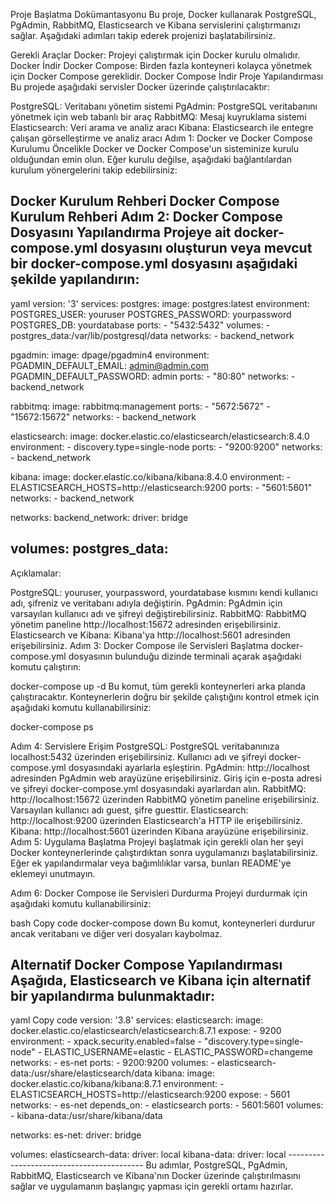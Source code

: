 Proje Başlatma Dokümantasyonu
Bu proje, Docker kullanarak PostgreSQL, PgAdmin, RabbitMQ, Elasticsearch ve Kibana servislerini çalıştırmanızı sağlar. Aşağıdaki adımları takip ederek projenizi başlatabilirsiniz.

Gerekli Araçlar
Docker: Projeyi çalıştırmak için Docker kurulu olmalıdır. Docker İndir
Docker Compose: Birden fazla konteyneri kolayca yönetmek için Docker Compose gereklidir. Docker Compose İndir
Proje Yapılandırması
Bu projede aşağıdaki servisler Docker üzerinde çalıştırılacaktır:

PostgreSQL: Veritabanı yönetim sistemi
PgAdmin: PostgreSQL veritabanını yönetmek için web tabanlı bir araç
RabbitMQ: Mesaj kuyruklama sistemi
Elasticsearch: Veri arama ve analiz aracı
Kibana: Elasticsearch ile entegre çalışan görselleştirme ve analiz aracı
Adım 1: Docker ve Docker Compose Kurulumu
Öncelikle Docker ve Docker Compose'un sisteminize kurulu olduğundan emin olun. Eğer kurulu değilse, aşağıdaki bağlantılardan kurulum yönergelerini takip edebilirsiniz:

Docker Kurulum Rehberi
Docker Compose Kurulum Rehberi
Adım 2: Docker Compose Dosyasını Yapılandırma
Projeye ait docker-compose.yml dosyasını oluşturun veya mevcut bir docker-compose.yml dosyasını aşağıdaki şekilde yapılandırın:
------------------------------------------
yaml
version: '3'
services:
  postgres:
    image: postgres:latest
    environment:
      POSTGRES_USER: youruser
      POSTGRES_PASSWORD: yourpassword
      POSTGRES_DB: yourdatabase
    ports:
      - "5432:5432"
    volumes:
      - postgres_data:/var/lib/postgresql/data
    networks:
      - backend_network

  pgadmin:
    image: dpage/pgadmin4
    environment:
      PGADMIN_DEFAULT_EMAIL: admin@admin.com
      PGADMIN_DEFAULT_PASSWORD: admin
    ports:
      - "80:80"
    networks:
      - backend_network

  rabbitmq:
    image: rabbitmq:management
    ports:
      - "5672:5672"
      - "15672:15672"
    networks:
      - backend_network

  elasticsearch:
    image: docker.elastic.co/elasticsearch/elasticsearch:8.4.0
    environment:
      - discovery.type=single-node
    ports:
      - "9200:9200"
    networks:
      - backend_network

  kibana:
    image: docker.elastic.co/kibana/kibana:8.4.0
    environment:
      - ELASTICSEARCH_HOSTS=http://elasticsearch:9200
    ports:
      - "5601:5601"
    networks:
      - backend_network

networks:
  backend_network:
    driver: bridge

volumes:
  postgres_data:
  ------------------------------------------
Açıklamalar:

PostgreSQL: youruser, yourpassword, yourdatabase kısmını kendi kullanıcı adı, şifreniz ve veritabanı adıyla değiştirin.
PgAdmin: PgAdmin için varsayılan kullanıcı adı ve şifreyi değiştirebilirsiniz.
RabbitMQ: RabbitMQ yönetim paneline http://localhost:15672 adresinden erişebilirsiniz.
Elasticsearch ve Kibana: Kibana'ya http://localhost:5601 adresinden erişebilirsiniz.
Adım 3: Docker Compose ile Servisleri Başlatma
docker-compose.yml dosyasının bulunduğu dizinde terminali açarak aşağıdaki komutu çalıştırın:

docker-compose up -d
Bu komut, tüm gerekli konteynerleri arka planda çalıştıracaktır. Konteynerlerin doğru bir şekilde çalıştığını kontrol etmek için aşağıdaki komutu kullanabilirsiniz:

docker-compose ps


Adım 4: Servislere Erişim
PostgreSQL: PostgreSQL veritabanınıza localhost:5432 üzerinden erişebilirsiniz. Kullanıcı adı ve şifreyi docker-compose.yml dosyasındaki ayarlarla eşleştirin.
PgAdmin: http://localhost adresinden PgAdmin web arayüzüne erişebilirsiniz. Giriş için e-posta adresi ve şifreyi docker-compose.yml dosyasındaki ayarlardan alın.
RabbitMQ: http://localhost:15672 üzerinden RabbitMQ yönetim paneline erişebilirsiniz. Varsayılan kullanıcı adı guest, şifre guesttir.
Elasticsearch: http://localhost:9200 üzerinden Elasticsearch'a HTTP ile erişebilirsiniz.
Kibana: http://localhost:5601 üzerinden Kibana arayüzüne erişebilirsiniz.
Adım 5: Uygulama Başlatma
Projeyi başlatmak için gerekli olan her şeyi Docker konteynerlerinde çalıştırdıktan sonra uygulamanızı başlatabilirsiniz. Eğer ek yapılandırmalar veya bağımlılıklar varsa, bunları README'ye eklemeyi unutmayın.

Adım 6: Docker Compose ile Servisleri Durdurma
Projeyi durdurmak için aşağıdaki komutu kullanabilirsiniz:

bash
Copy code
docker-compose down
Bu komut, konteynerleri durdurur ancak veritabanı ve diğer veri dosyaları kaybolmaz.

Alternatif Docker Compose Yapılandırması
Aşağıda, Elasticsearch ve Kibana için alternatif bir yapılandırma bulunmaktadır:
------------------------------------------
yaml
Copy code
version: '3.8'
services:
  elasticsearch:
    image: docker.elastic.co/elasticsearch/elasticsearch:8.7.1
    expose:
      - 9200
    environment:
      - xpack.security.enabled=false
      - "discovery.type=single-node"
      - ELASTIC_USERNAME=elastic
      - ELASTIC_PASSWORD=changeme
    networks:
      - es-net
    ports:
      - 9200:9200
    volumes:
      - elasticsearch-data:/usr/share/elasticsearch/data
  kibana:
    image: docker.elastic.co/kibana/kibana:8.7.1
    environment:
      - ELASTICSEARCH_HOSTS=http://elasticsearch:9200
    expose:
      - 5601
    networks:
      - es-net
    depends_on:
      - elasticsearch
    ports:
      - 5601:5601
    volumes:
      - kibana-data:/usr/share/kibana/data

networks:
  es-net:
    driver: bridge

volumes:
  elasticsearch-data:
    driver: local
  kibana-data:
    driver: local
    ------------------------------------------
Bu adımlar, PostgreSQL, PgAdmin, RabbitMQ, Elasticsearch ve Kibana'nın Docker üzerinde çalıştırılmasını sağlar ve uygulamanın başlangıç yapması için gerekli ortamı hazırlar.
